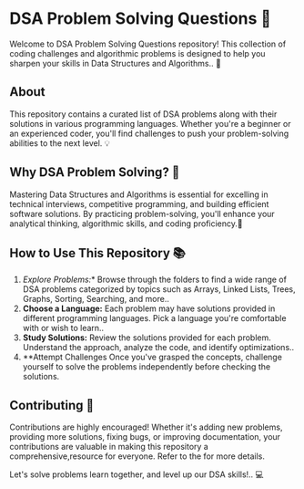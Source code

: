 # DSA Problem Solving Questions 🧩

Welcome to DSA Problem Solving Questions repository! This collection of coding challenges and algorithmic problems is designed to help you sharpen your skills in Data Structures and Algorithms.. 🚀

## About
This repository contains a curated list of DSA problems along with their solutions in various programming languages. Whether you're a beginner or an experienced coder, you'll find challenges to push your problem-solving abilities to the next level. 💡

## Why DSA Problem Solving? 🤔
Mastering Data Structures and Algorithms is essential for excelling in technical interviews, competitive programming, and building efficient software solutions. By practicing problem-solving, you'll enhance your analytical thinking, algorithmic skills, and coding proficiency.💪

## How to Use This Repository 📚
1. *Explore Problems:** Browse through the folders to find a wide range of DSA problems categorized by topics such as Arrays, Linked Lists, Trees, Graphs, Sorting, Searching, and more..
2. **Choose a Language:** Each problem may have solutions provided in different programming languages. Pick a language you're comfortable with or wish to learn..
3. **Study Solutions:** Review the solutions provided for each problem. Understand the approach, analyze the code, and identify optimizations..
4. **Attempt Challenges Once you've grasped the concepts, challenge yourself to solve the problems independently before checking the solutions.

## Contributing 🤝
Contributions are highly encouraged! Whether it's adding new problems, providing more solutions, fixing bugs, or improving documentation, your contributions are valuable in making this repository a comprehensive,resource for everyone. Refer to the for more details.

Let's solve problems learn together, and level up our DSA skills!.. 💻
